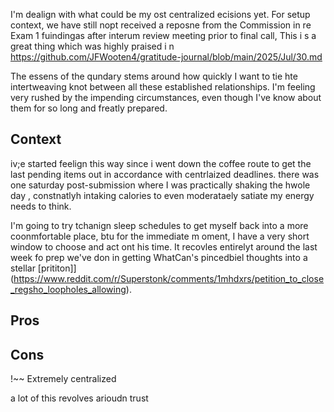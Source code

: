 I'm  dealign with what could be my ost  centralized ecisions yet. For setup  context, we have still nopt received a reposne from the Commission  in  re Exam  1  fuindingas after interum review meeting prior to final call, This i s  a  great thing which was highly praised i n https://github.com/JFWooten4/gratitude-journal/blob/main/2025/Jul/30.md

The  essens of the  qundary stems around how quickly  I want to  tie hte intertweaving knot between all these established  relationships. I'm feeling very rushed  by the impending circumstances, even though I've know about them for  so long and  freatly  prepared.

##  Context

iv;e  started  feelign this way since i went down  the  coffee route to get the last pending  items out in accordance with  centrlaized deadlines. there was one saturday post-submission where I was practically  shaking the hwole day  , constnatlyh  intaking  calories to even moderataely satiate my energy needs  to think. 

I'm  going  to  try tchanign sleep schedules to  get myself back into  a more  coonmfortable place,  btu for the immediate m oment,  I have a very short window to choose and act ont his time. It recovles entirelyt around the last week fo prep we've don in getting WhatCan's  pincedbiel thoughts  into  a  stellar  [prititon]](https://www.reddit.com/r/Superstonk/comments/1mhdxrs/petition_to_close_regsho_loopholes_allowing).




## Pros



## Cons


!~~ Extremely centralized

a lot  of this revolves arioudn trust